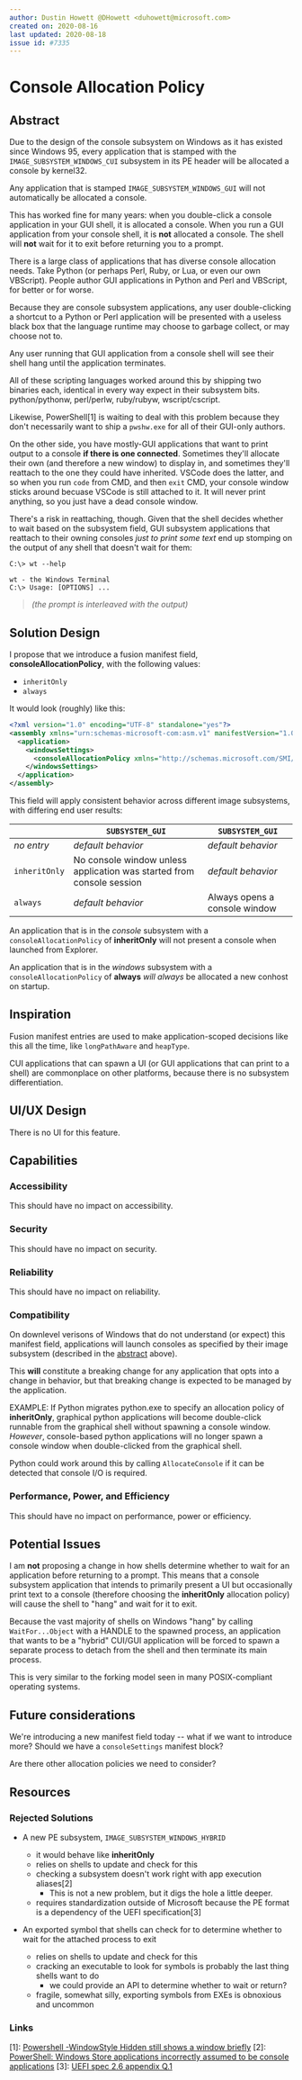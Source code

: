 ```yaml
---
author: Dustin Howett @DHowett <duhowett@microsoft.com>
created on: 2020-08-16
last updated: 2020-08-18
issue id: #7335
---
```


# Console Allocation Policy

## Abstract

Due to the design of the console subsystem on Windows as it has existed since Windows 95, every application that is
stamped with the `IMAGE_SUBSYSTEM_WINDOWS_CUI` subsystem in its PE header will be allocated a console by kernel32.

Any application that is stamped `IMAGE_SUBSYSTEM_WINDOWS_GUI` will not automatically be allocated a console.

This has worked fine for many years: when you double-click a console application in your GUI shell, it is allocated a
console.  When you run a GUI application from your console shell, it is **not** allocated a console. The shell will
**not** wait for it to exit before returning you to a prompt.

There is a large class of applications that has diverse console allocation needs. Take Python (or perhaps Perl, Ruby, or
Lua, or even our own VBScript). People author GUI applications in Python and Perl and VBScript, for better or for worse.

Because they are console subsystem applications, any user double-clicking a shortcut to a Python or Perl application
will be presented with a useless black box that the language runtime may choose to garbage collect, or may choose not
to.

Any user running that GUI application from a console shell will see their shell hang until the application terminates.

All of these scripting languages worked around this by shipping two binaries each, identical in every way expect in
their subsystem bits. python/pythonw, perl/perlw, ruby/rubyw, wscript/cscript.

Likewise, PowerShell\[1\] is waiting to deal with this problem because they don't necessarily want to ship a `pwshw.exe`
for all of their GUI-only authors.

On the other side, you have mostly-GUI applications that want to print output to a console **if there is one
connected**.  Sometimes they'll allocate their own (and therefore a new window) to display in, and sometimes they'll
reattach to the one they could have inherited. VSCode does the latter, and so when you run `code` from CMD, and then
`exit` CMD, your console window sticks around becuase VSCode is still attached to it. It will never print anything, so
you just have a dead console window.

There's a risk in reattaching, though. Given that the shell decides whether to wait based on the subsystem field, GUI
subsystem applications that reattach to their owning consoles *just to print some text* end up stomping on the output of
any shell that doesn't wait for them:

```
C:\> wt --help

wt - the Windows Terminal
C:\> Usage: [OPTIONS] ...
```

> _(the prompt is interleaved with the output)_

## Solution Design

I propose that we introduce a fusion manifest field, **consoleAllocationPolicy**, with the following values:

* `inheritOnly`
* `always`

It would look (roughly) like this:

```xml
<?xml version="1.0" encoding="UTF-8" standalone="yes"?>
<assembly xmlns="urn:schemas-microsoft-com:asm.v1" manifestVersion="1.0">
  <application>
    <windowsSettings>
      <consoleAllocationPolicy xmlns="http://schemas.microsoft.com/SMI/20XX/WindowsSettings">inheritOnly</activeCodePage>
    </windowsSettings>
  </application>
</assembly>
```

This field will apply consistent behavior across different image subsystems, with differing end user results:

|               | `SUBSYSTEM_GUI`                                                       | `SUBSYSTEM_GUI`               |
| -             | -                                                                     | -                             |
| _no entry_    | _default behavior_                                                    | _default behavior_            |
| `inheritOnly` | No console window unless application was started from console session | _default behavior_            |
| `always`      | _default behavior_                                                    | Always opens a console window |

An application that is in the *console* subsystem with a `consoleAllocationPolicy` of **inheritOnly** will not present a
console when launched from Explorer.

An application that is in the *windows* subsystem with a `consoleAllocationPolicy` of **always** *will always* be
allocated a new conhost on startup.

## Inspiration

Fusion manifest entries are used to make application-scoped decisions like this all the time, like `longPathAware` and
`heapType`.

CUI applications that can spawn a UI (or GUI applications that can print to a shell) are commonplace on other platforms,
because there is no subsystem differentiation.

## UI/UX Design

There is no UI for this feature.

## Capabilities

### Accessibility

This should have no impact on accessibility.

### Security

This should have no impact on security.

### Reliability

This should have no impact on reliability.

### Compatibility

On downlevel verisons of Windows that do not understand (or expect) this manifest field, applications will launch
consoles as specified by their image subsystem (described in the [abstract](#abstract) above).

This **will** constitute a breaking change for any application that opts into a change in behavior, but that breaking
change is expected to be managed by the application.

EXAMPLE: If Python migrates python.exe to specify an allocation policy of **inheritOnly**, graphical python applications
will become double-click runnable from the graphical shell without spawning a console window. _However_, console-based
python applications will no longer spawn a console window when double-clicked from the graphical shell.

Python could work around this by calling `AllocateConsole` if it can be detected that console I/O is required.

### Performance, Power, and Efficiency

This should have no impact on performance, power or efficiency.

## Potential Issues

I am **not** proposing a change in how shells determine whether to wait for an application before returning to a prompt.
This means that a console subsystem application that intends to primarily present a UI but occasionally print text to a
console (therefore choosing the **inheritOnly** allocation policy) will cause the shell to "hang" and wait for it to
exit.

Because the vast majority of shells on Windows "hang" by calling `WaitFor...Object` with a HANDLE to the spawned
process, an application that wants to be a "hybrid" CUI/GUI application will be forced to spawn a separate process to
detach from the shell and then terminate its main process.

This is very similar to the forking model seen in many POSIX-compliant operating systems.

## Future considerations

We're introducing a new manifest field today -- what if we want to introduce more? Should we have a `consoleSettings`
manifest block?

Are there other allocation policies we need to consider?

## Resources

### Rejected Solutions

- A new PE subsystem, `IMAGE_SUBSYSTEM_WINDOWS_HYBRID`
    - it would behave like **inheritOnly**
    - relies on shells to update and check for this
    - checking a subsystem doesn't work right with app execution aliases\[2\]
        - This is not a new problem, but it digs the hole a little deeper.
    - requires standardization outside of Microsoft because the PE format is a dependency of the UEFI specification\[3\]

- An exported symbol that shells can check for to determine whether to wait for the attached process to exit
    - relies on shells to update and check for this
    - cracking an executable to look for symbols is probably the last thing shells want to do
        - we could provide an API to determine whether to wait or return?
    - fragile, somewhat silly, exporting symbols from EXEs is obnoxious and uncommon

### Links

\[1\]: [Powershell -WindowStyle Hidden still shows a window briefly]
\[2\]: [PowerShell: Windows Store applications incorrectly assumed to be console applications]
\[3\]: [UEFI spec 2.6 appendix Q.1]

[Powershell -WindowStyle Hidden still shows a window briefly]: https://github.com/PowerShell/PowerShell/issues/3028
[PowerShell: Windows Store applications incorrectly assumed to be console applications]: https://github.com/PowerShell/PowerShell/issues/9970
[UEFI spec 2.6 appendix Q.1]: https://www.uefi.org/sites/default/files/resources/UEFI%20Spec%202_6.pdf
